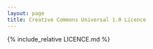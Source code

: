 ```yaml
---
layout: page
title: Creative Commons Universal 1.0 Licence
---
```


{% include_relative LICENCE.md %}
